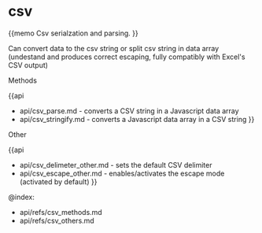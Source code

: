 csv 
=============

{{memo Csv serialzation and parsing. }}

Can convert data to the csv string or split csv string in data array (undestand and produces correct escaping, fully compatibly with Excel's CSV output)





<div class='h2'>Methods</div>

{{api
- api/csv_parse.md - converts a CSV string in a Javascript data array
- api/csv_stringify.md - converts a Javascript data array in a CSV string
}}





<div class='h2'>Other</div>


{{api
- api/csv_delimeter_other.md - sets the default CSV delimiter
- api/csv_escape_other.md - enables/activates the escape mode (activated by default)
}}


@index:
- api/refs/csv_methods.md
- api/refs/csv_others.md

